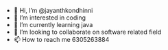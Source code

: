- 👋 Hi, I’m @jayanthkondhinni
- 👀 I’m interested in coding
- 🌱 I’m currently learning java
- 💞️ I’m looking to collaborate on software related field
- 📫 How to reach me 6305263884

<!---
jayanthkondhinni/jayanthkondhinni is a ✨ special ✨ repository because its `README.md` (this file) appears on your GitHub profile.
You can click the Preview link to take a look at your changes.
--->
